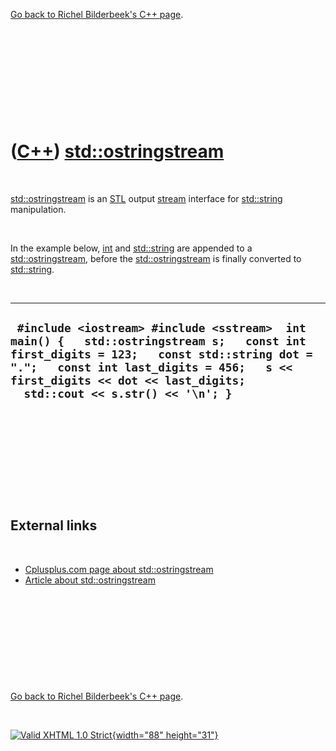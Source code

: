 

[Go back to Richel Bilderbeek's C++ page](Cpp.htm).

 

 

 

 

 

([C++](Cpp.htm)) [std::ostringstream](CppOstringstream.htm)
===========================================================

 

[std::ostringstream](CppOstringstream.htm) is an [STL](CppStl.htm)
output [stream](CppStream.htm) interface for
[std::string](CppString.htm) manipulation.

 

In the example below, [int](CppInt.htm) and [std::string](CppString.htm)
are appended to a [std::ostringstream](CppOstringstream.htm), before the
[std::ostringstream](CppOstringstream.htm) is finally converted to
[std::string](CppString.htm).

 

  ------------------------------------------------------------------------------------------------------------------------------------------------------------------------------------------------------------------------------------------------------------
  ` #include <iostream> #include <sstream>  int main() {   std::ostringstream s;   const int first_digits = 123;   const std::string dot = ".";   const int last_digits = 456;   s << first_digits << dot << last_digits;   std::cout << s.str() << '\n'; }`
  ------------------------------------------------------------------------------------------------------------------------------------------------------------------------------------------------------------------------------------------------------------

 

 

 

 

 

External links
--------------

 

-   [Cplusplus.com page about
    std::ostringstream](http://www.cplusplus.com/reference/iostream/ostringstream)
-   [Article about
    std::ostringstream](http://www.artima.com/cppsource/streamstrings.html)

 

 

 

 

 

[Go back to Richel Bilderbeek's C++ page](Cpp.htm).



 

[![Valid XHTML 1.0 Strict](valid-xhtml10.png){width="88"
height="31"}](http://validator.w3.org/check?uri=referer)
